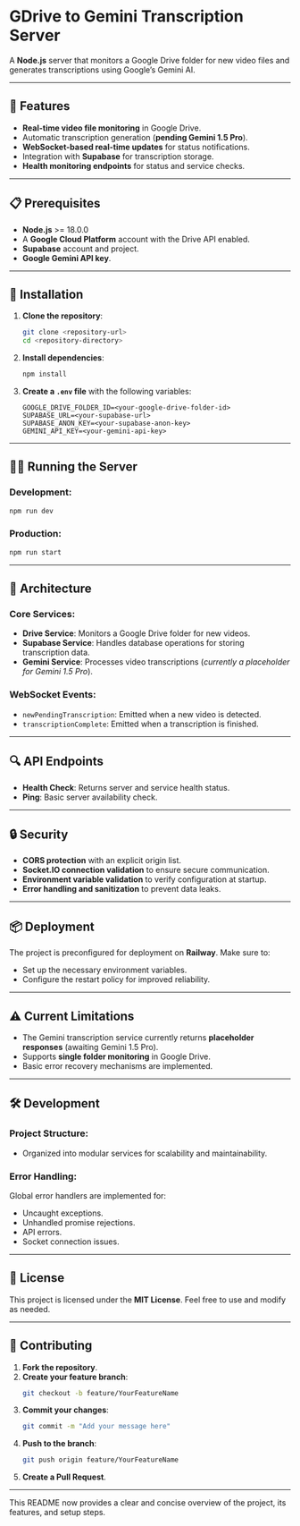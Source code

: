 # GDrive to Gemini Transcription Server

A **Node.js** server that monitors a Google Drive folder for new video files and generates transcriptions using Google’s Gemini AI.

---

## 🚀 Features
- **Real-time video file monitoring** in Google Drive.
- Automatic transcription generation (**pending Gemini 1.5 Pro**).
- **WebSocket-based real-time updates** for status notifications.
- Integration with **Supabase** for transcription storage.
- **Health monitoring endpoints** for status and service checks.

---

## 📋 Prerequisites
- **Node.js** >= 18.0.0
- A **Google Cloud Platform** account with the Drive API enabled.
- **Supabase** account and project.
- **Google Gemini API key**.

---

## 🔧 Installation

1. **Clone the repository**:
   ```bash
   git clone <repository-url>
   cd <repository-directory>
   ```

2. **Install dependencies**:
   ```bash
   npm install
   ```

3. **Create a `.env` file** with the following variables:
   ```env
   GOOGLE_DRIVE_FOLDER_ID=<your-google-drive-folder-id>
   SUPABASE_URL=<your-supabase-url>
   SUPABASE_ANON_KEY=<your-supabase-anon-key>
   GEMINI_API_KEY=<your-gemini-api-key>
   ```

---

## 🏃‍♂️ Running the Server

### Development:
```bash
npm run dev
```

### Production:
```bash
npm run start
```

---

## 📐 Architecture

### Core Services:
- **Drive Service**: Monitors a Google Drive folder for new videos.
- **Supabase Service**: Handles database operations for storing transcription data.
- **Gemini Service**: Processes video transcriptions (*currently a placeholder for Gemini 1.5 Pro*).

### WebSocket Events:
- `newPendingTranscription`: Emitted when a new video is detected.
- `transcriptionComplete`: Emitted when a transcription is finished.

---

## 🔍 API Endpoints

- **Health Check**: Returns server and service health status.
- **Ping**: Basic server availability check.

---

## 🔒 Security

- **CORS protection** with an explicit origin list.
- **Socket.IO connection validation** to ensure secure communication.
- **Environment variable validation** to verify configuration at startup.
- **Error handling and sanitization** to prevent data leaks.

---

## 📦 Deployment

The project is preconfigured for deployment on **Railway**. Make sure to:
- Set up the necessary environment variables.
- Configure the restart policy for improved reliability.

---

## ⚠️ Current Limitations

- The Gemini transcription service currently returns **placeholder responses** (awaiting Gemini 1.5 Pro).
- Supports **single folder monitoring** in Google Drive.
- Basic error recovery mechanisms are implemented.

---

## 🛠️ Development

### Project Structure:
- Organized into modular services for scalability and maintainability.

### Error Handling:
Global error handlers are implemented for:
- Uncaught exceptions.
- Unhandled promise rejections.
- API errors.
- Socket connection issues.

---

## 📄 License

This project is licensed under the **MIT License**. Feel free to use and modify as needed.

---

## 🤝 Contributing

1. **Fork the repository**.
2. **Create your feature branch**:
   ```bash
   git checkout -b feature/YourFeatureName
   ```
3. **Commit your changes**:
   ```bash
   git commit -m "Add your message here"
   ```
4. **Push to the branch**:
   ```bash
   git push origin feature/YourFeatureName
   ```
5. **Create a Pull Request**.

---

This README now provides a clear and concise overview of the project, its features, and setup steps.
